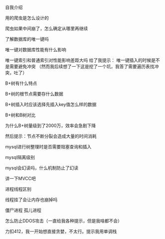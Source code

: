 自我介绍

用的爬虫是怎么设计的

爬虫如果中间崩了，怎么确定从哪里再继续

了解数据库的唯一键吗

唯一键对数据库性能有什么影响

唯一键索引和普通索引对性能影响差距大吗 给了我提示： 唯一键插入的时候是不是需要避免冲突 （然而我后续想了一下这是挖了一个坑，我答了需要遍历表找冲突，吐了） 

B+树有什么特点

B+树的根节点需要存什么数据

B+树插入时应该选择先插入key值怎么样的数据

B+树和B树对比

为什么B+树量级到了2000万，效率会急剧下降

然后提示：节点不断分裂会造成大量的时间消耗

mysql进行树整理时是否需要阻塞查询和插入

mysql隔离级别

mysql会幻读吗，什么机制防止了幻读

讲一下MVCC吧

进程线程区别

线程挂了会让内存也崩掉吗

僵尸进程 孤儿进程

怎么防止DDOS攻击（一直给我各种提示，但是我啥都不会）

力扣412，我一开始想直接贪婪，不太行。提示我用单调栈

